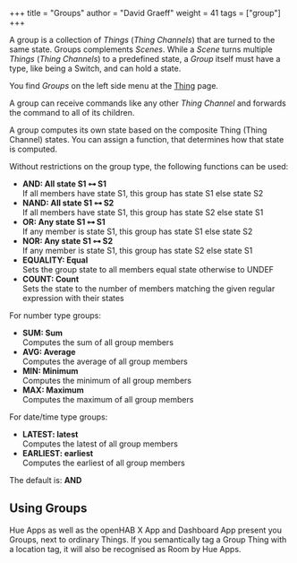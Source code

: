 +++
title = "Groups"
author = "David Graeff"
weight = 41
tags = ["group"]
+++

A group is a collection of *Things* (*Thing Channels*) that are turned to the same state.
Groups complements *Scenes*. While a *Scene* turns multiple *Things* (*Thing Channels*) to a predefined state,
a *Group* itself must have a type, like being a Switch, and can hold a state. 

You find *Groups* on the left side menu at the <a class="demolink" href="">Thing</a> page.

A group can receive commands like any other *Thing Channel* and forwards the command to all of its children.

A group computes its own state based on the composite Thing (Thing Channel) states.
You can assign a function, that determines how that state is computed. 

Without restrictions on the group type, the following functions can be used:

* **AND: All state S1 ⊶ S1**<br> If all members have state S1, this group has state S1 else state S2
* **NAND: All state S1 ⊶ S2**<br> If all members have state S1, this group has state S2 else state S1
* **OR: Any state S1 ⊶ S1**<br> If any member is state S1, this group has state S1 else state S2
* **NOR: Any state S1 ⊶ S2**<br> If any member is state S1, this group has state S2 else state S1
* **EQUALITY: Equal**<br> Sets the group state to all members equal state otherwise to UNDEF
* **COUNT: Count**<br> Sets the state to the number of members matching the given regular expression with their states

For number type groups:

* **SUM: Sum**<br> Computes the sum of all group members
* **AVG: Average**<br> Computes the average of all group members
* **MIN: Minimum**<br> Computes the minimum of all group members
* **MAX: Maximum**<br> Computes the maximum of all group members

For date/time type groups:

* **LATEST: latest**<br> Computes the latest of all group members
* **EARLIEST: earliest**<br> Computes the earliest of all group members

The default is: **AND**

## Using Groups

Hue Apps as well as the openHAB X App and Dashboard App present you Groups, next to ordinary Things.
If you semantically tag a Group Thing with a location tag, it will also be recognised as Room by Hue Apps.

